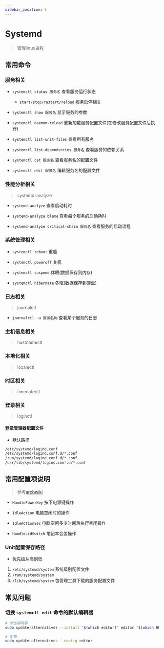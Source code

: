 ```yaml
---
sidebar_position: 5
---
```


# Systemd

> 管理linux进程

## 常用命令

### 服务相关

* `systemctl status 服务名` 查看服务运行状态
    * `start/stop/restart/reload` 服务启停相关

* `systemctl show 服务名` 显示服务的参数

* `systemctl daemon-reload` 重新加载服务配置文件(在修改服务配置文件后执行)

* `systemctl list-unit-files` 查看所有服务

* `systemctl list-dependencies 服务名` 查看服务的依赖关系

* `systemctl cat 服务名` 查看服务名的配置文件

* `systemctl edit 服务名` 编辑服务名的配置文件


### 性能分析相关

> systemd-analyze

* `systemd-analyze` 查看启动耗时

* `systemd-analyze blame` 查看每个服务的启动耗时

* `systemd-analyze critical-chain 服务名` 查看服务的启动流程

### 系统管理相关

* `systemctl reboot` 重启

* `systemctl poweroff` 关机

* `systemctl suspend` 休眠(数据保存到内存)

* `systemctl hibernate` 冬眠(数据保存到硬盘)

### 日志相关

> journalctl 

* `journalctl -u 服务名称` 查看某个服务的日志


### 主机信息相关

> hostnamectl

### 本地化相关

> localectl

### 时区相关

> timedatectl

### 登录相关

> loginctl

#### 登录管理器配置文件

* 默认路径

```bash
/etc/systemd/logind.conf
/etc/systemd/logind.conf.d/*.conf
/run/systemd/logind.conf.d/*.conf
/usr/lib/systemd/logind.conf.d/*.conf
```
## 常用配置项说明

> 参考[archwiki](https://man.archlinux.org/man/logind.conf.5.en)


* `HandlePowerKey` 按下电源键操作

* `IdleAction` 电脑空闲时的操作

* `IdleActionSec` 电脑空闲多少时间后执行空闲操作

* `HandleLidSwitch` 笔记本合盖操作

### Unit配置保存路径

* 优先级从高到低

1. `/etc/systemd/system` 系统级别配置文件
2. `/run/systemd/system`
3. `/lib/systemd/system` 包管理工具下载的服务配置文件

## 常见问题

### 切换 `systemctl edit` 命令的默认编辑器

```bash
# 添加编辑器
sudo update-alternatives --install "$(which editor)" editor "$(which 编辑器名称)" 15

# 配置
sudo update-alternatives --config editor
```

